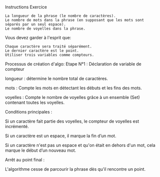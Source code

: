 Instructions Exercice

    La longueur de la phrase (le nombre de caractères).
    Le nombre de mots dans la phrase (en supposant que les mots sont séparés par un seul espace).
    Le nombre de voyelles dans la phrase.

Vous devez garder à l'esprit que: 

    Chaque caractère sera traité séparément.
    Le dernier caractère est le point.
    Utiliser trois variables comme compteurs.

Processus de création d'algo:
Etape N°1 : Déclaration de variable de compteur 

longueur : détermine le nombre total de caractères.

mots : Compte les mots en détectant les débuts et les fins des mots.

voyelles : Compte le nombre de voyelles grâce à un ensemble (Set) contenant toutes les voyelles.

Conditions principales :

Si un caractère fait partie des voyelles, le compteur de voyelles est incrémenté.

Si un caractère est un espace, il marque la fin d’un mot.

Si un caractère n'est pas un espace et qu'on était en dehors d'un mot, cela marque le début d’un nouveau mot.

Arrêt au point final :

L'algorithme cesse de parcourir la phrase dès qu'il rencontre un point.
